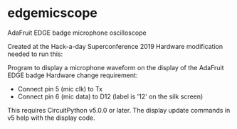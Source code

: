 # edgemicscope
AdaFruit EDGE badge microphone oscilloscope

Created at the Hack-a-day Superconference 2019
Hardware modification needed to run this:

Program to display a microphone waveform on the display of
the AdaFruit EDGE badge
Hardware change requirement:
  - Connect pin 5 (mic clk) to Tx
  - Connect pin 6 (mic data) to D12 (label is '12' on the silk screen)

This requires CircuitPython v5.0.0 or later.
The display update commands in v5 help with the display code.

